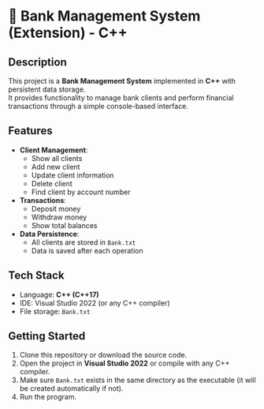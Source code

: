 # 🏦 Bank Management System (Extension) - C++

## Description
This project is a **Bank Management System** implemented in **C++** with persistent data storage.  
It provides functionality to manage bank clients and perform financial transactions through a simple console-based interface.

## Features
- **Client Management**:
  - Show all clients
  - Add new client
  - Update client information
  - Delete client
  - Find client by account number
- **Transactions**:
  - Deposit money
  - Withdraw money
  - Show total balances
- **Data Persistence**:
  - All clients are stored in `Bank.txt`
  - Data is saved after each operation

## Tech Stack
- Language: **C++ (C++17)**
- IDE: Visual Studio 2022 (or any C++ compiler)
- File storage: `Bank.txt`

## Getting Started

1. Clone this repository or download the source code.
2. Open the project in **Visual Studio 2022** or compile with any C++ compiler.
3. Make sure `Bank.txt` exists in the same directory as the executable (it will be created automatically if not).
4. Run the program.
